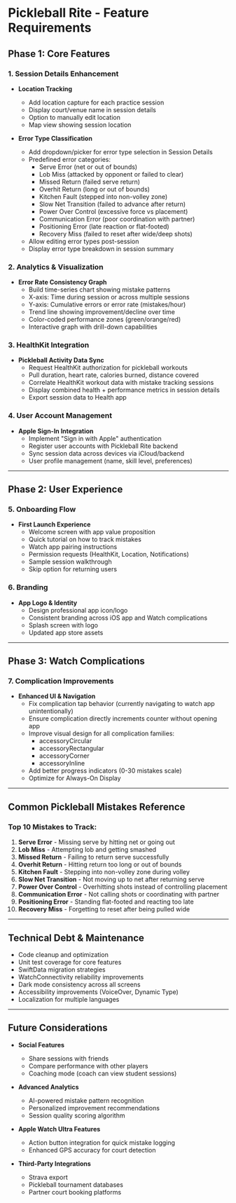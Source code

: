 # Pickleball Rite - Feature Requirements

## Phase 1: Core Features

### 1. Session Details Enhancement
- **Location Tracking**
  - Add location capture for each practice session
  - Display court/venue name in session details
  - Option to manually edit location
  - Map view showing session location

- **Error Type Classification**
  - Add dropdown/picker for error type selection in Session Details
  - Predefined error categories:
    - Serve Error (net or out of bounds)
    - Lob Miss (attacked by opponent or failed to clear)
    - Missed Return (failed serve return)
    - Overhit Return (long or out of bounds)
    - Kitchen Fault (stepped into non-volley zone)
    - Slow Net Transition (failed to advance after return)
    - Power Over Control (excessive force vs placement)
    - Communication Error (poor coordination with partner)
    - Positioning Error (late reaction or flat-footed)
    - Recovery Miss (failed to reset after wide/deep shots)
  - Allow editing error types post-session
  - Display error type breakdown in session summary

### 2. Analytics & Visualization
- **Error Rate Consistency Graph**
  - Build time-series chart showing mistake patterns
  - X-axis: Time during session or across multiple sessions
  - Y-axis: Cumulative errors or error rate (mistakes/hour)
  - Trend line showing improvement/decline over time
  - Color-coded performance zones (green/orange/red)
  - Interactive graph with drill-down capabilities

### 3. HealthKit Integration
- **Pickleball Activity Data Sync**
  - Request HealthKit authorization for pickleball workouts
  - Pull duration, heart rate, calories burned, distance covered
  - Correlate HealthKit workout data with mistake tracking sessions
  - Display combined health + performance metrics in session details
  - Export session data to Health app

### 4. User Account Management
- **Apple Sign-In Integration**
  - Implement "Sign in with Apple" authentication
  - Register user accounts with Pickleball Rite backend
  - Sync session data across devices via iCloud/backend
  - User profile management (name, skill level, preferences)

---

## Phase 2: User Experience

### 5. Onboarding Flow
- **First Launch Experience**
  - Welcome screen with app value proposition
  - Quick tutorial on how to track mistakes
  - Watch app pairing instructions
  - Permission requests (HealthKit, Location, Notifications)
  - Sample session walkthrough
  - Skip option for returning users

### 6. Branding
- **App Logo & Identity**
  - Design professional app icon/logo
  - Consistent branding across iOS app and Watch complications
  - Splash screen with logo
  - Updated app store assets

---

## Phase 3: Watch Complications

### 7. Complication Improvements
- **Enhanced UI & Navigation**
  - Fix complication tap behavior (currently navigating to watch app unintentionally)
  - Ensure complication directly increments counter without opening app
  - Improve visual design for all complication families:
    - accessoryCircular
    - accessoryRectangular
    - accessoryCorner
    - accessoryInline
  - Add better progress indicators (0-30 mistakes scale)
  - Optimize for Always-On Display

---

## Common Pickleball Mistakes Reference

### Top 10 Mistakes to Track:
1. **Serve Error** - Missing serve by hitting net or going out
2. **Lob Miss** - Attempting lob and getting smashed
3. **Missed Return** - Failing to return serve successfully
4. **Overhit Return** - Hitting return too long or out of bounds
5. **Kitchen Fault** - Stepping into non-volley zone during volley
6. **Slow Net Transition** - Not moving up to net after returning serve
7. **Power Over Control** - Overhitting shots instead of controlling placement
8. **Communication Error** - Not calling shots or coordinating with partner
9. **Positioning Error** - Standing flat-footed and reacting too late
10. **Recovery Miss** - Forgetting to reset after being pulled wide

---

## Technical Debt & Maintenance

- Code cleanup and optimization
- Unit test coverage for core features
- SwiftData migration strategies
- WatchConnectivity reliability improvements
- Dark mode consistency across all screens
- Accessibility improvements (VoiceOver, Dynamic Type)
- Localization for multiple languages

---

## Future Considerations

- **Social Features**
  - Share sessions with friends
  - Compare performance with other players
  - Coaching mode (coach can view student sessions)

- **Advanced Analytics**
  - AI-powered mistake pattern recognition
  - Personalized improvement recommendations
  - Session quality scoring algorithm

- **Apple Watch Ultra Features**
  - Action button integration for quick mistake logging
  - Enhanced GPS accuracy for court detection

- **Third-Party Integrations**
  - Strava export
  - Pickleball tournament databases
  - Partner court booking platforms
